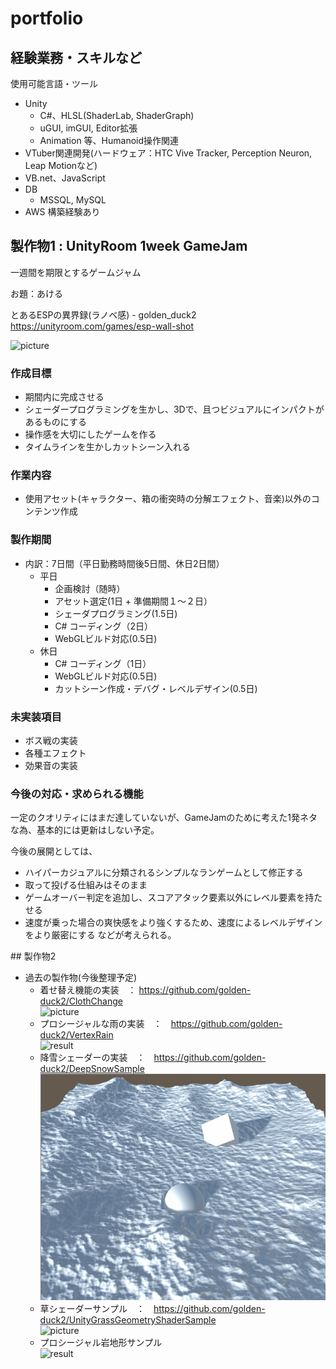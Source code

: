 # portfolio

## 経験業務・スキルなど

使用可能言語・ツール
- Unity
    - C#、HLSL(ShaderLab, ShaderGraph)
    - uGUI, imGUI, Editor拡張
    - Animation 等、Humanoid操作関連
- VTuber関連開発(ハードウェア：HTC Vive Tracker, Perception Neuron, Leap Motionなど)
- VB.net、JavaScript
- DB
    - MSSQL, MySQL
- AWS 構築経験あり

## 製作物1 : UnityRoom 1week GameJam
一週間を期限とするゲームジャム

お題：あける

とあるESPの異界録(ラノベ感) - golden_duck2 https://unityroom.com/games/esp-wall-shot

![picture](https://github.com/golden-duck2/portfolio/blob/main/capture01.gif?raw=true)


### 作成目標
- 期間内に完成させる
- シェーダープログラミングを生かし、3Dで、且つビジュアルにインパクトがあるものにする
- 操作感を大切にしたゲームを作る
- タイムラインを生かしカットシーン入れる
<p>

### 作業内容
- 使用アセット(キャラクター、箱の衝突時の分解エフェクト、音楽)以外のコンテンツ作成
<p>

### 製作期間
- 内訳：7日間（平日勤務時間後5日間、休日2日間）
    - 平日
        - 企画検討（随時）
        - アセット選定(1日 + 準備期間１～２日）
        - シェーダプログラミング(1.5日)
        - C# コーディング（2日）
        - WebGLビルド対応(0.5日)
    - 休日
        - C# コーディング（1日）
        - WebGLビルド対応(0.5日)
        - カットシーン作成・デバグ・レベルデザイン(0.5日)
   <p>     
### 未実装項目
- ボス戦の実装
- 各種エフェクト
- 効果音の実装
<p>
    
### 今後の対応・求められる機能
一定のクオリティにはまだ達していないが、GameJamのために考えた1発ネタな為、基本的には更新はしない予定。
<p>
今後の展開としては、

- ハイパーカジュアルに分類されるシンプルなランゲームとして修正する
- 取って投げる仕組みはそのまま
- ゲームオーバー判定を追加し、スコアアタック要素以外にレベル要素を持たせる
- 速度が乗った場合の爽快感をより強くするため、速度によるレベルデザインをより厳密にする
などが考えられる。

<p>
## 製作物2

- 過去の製作物(今後整理予定)
    - 着せ替え機能の実装　： https://github.com/golden-duck2/ClothChange<br>
![picture](https://github.com/golden-duck2/ClothChange/blob/master/avater.gif?raw=true)<br>
    - プロシージャルな雨の実装　：　https://github.com/golden-duck2/VertexRain <br>
![result](https://github.com/golden-duck2/VertexRain/blob/master/VertexRain.gif?raw=true)<br>
    - 降雪シェーダーの実装　：　https://github.com/golden-duck2/DeepSnowSample <br>
![result](https://github.com/golden-duck2/DeepSnowSample/blob/master/DeepSnow.gif?raw=true)<br>
    - 草シェーダーサンプル　：　https://github.com/golden-duck2/UnityGrassGeometryShaderSample <br>
![picture](https://github.com/golden-duck2/UnityGrassGeometryShaderSample/blob/master/grass.gif?raw=true)<br>
    - プロシージャル岩地形サンプル <br>
![result](https://github.com/golden-duck2/voronoiGrand/blob/master/Voronoi.gif?raw=true)<br>
    

